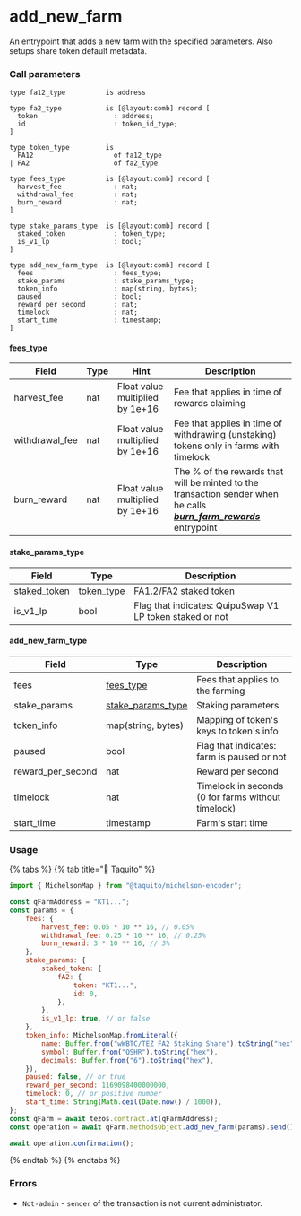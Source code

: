 # add\_new\_farm

An entrypoint that adds a new farm with the specified parameters. Also setups share token default metadata.

### Call parameters

```pascaligo
type fa12_type          is address

type fa2_type           is [@layout:comb] record [
  token                   : address;
  id                      : token_id_type;
]

type token_type         is
  FA12                    of fa12_type
| FA2                     of fa2_type

type fees_type          is [@layout:comb] record [
  harvest_fee             : nat;
  withdrawal_fee          : nat;
  burn_reward             : nat;
]

type stake_params_type  is [@layout:comb] record [
  staked_token            : token_type;
  is_v1_lp                : bool;
]

type add_new_farm_type  is [@layout:comb] record [
  fees                    : fees_type;
  stake_params            : stake_params_type;
  token_info              : map(string, bytes);
  paused                  : bool;
  reward_per_second       : nat;
  timelock                : nat;
  start_time              : timestamp;
]
```

#### fees\_type

| Field           | Type | Hint                            | Description                                                                                                                                                          |
| --------------- | ---- | ------------------------------- | -------------------------------------------------------------------------------------------------------------------------------------------------------------------- |
| harvest\_fee    | nat  | Float value multiplied by 1e+16 | Fee that applies in time of rewards claiming                                                                                                                         |
| withdrawal\_fee | nat  | Float value multiplied by 1e+16 | Fee that applies in time of withdrawing (unstaking) tokens only in farms with timelock                                                                               |
| burn\_reward    | nat  | Float value multiplied by 1e+16 | The % of the rewards that will be minted to the transaction sender when he calls [_**burn\_farm\_rewards**_](../other-entrypoints/burn\_farm\_rewards.md) entrypoint |

#### stake\_params\_type

| Field         | Type        | Description                                              |
| ------------- | ----------- | -------------------------------------------------------- |
| staked\_token | token\_type | FA1.2/FA2 staked token                                   |
| is\_v1\_lp    | bool        | Flag that indicates: QuipuSwap V1 LP token staked or not |

#### add\_new\_farm\_type

| Field               | Type                                                         | Description                                        |
| ------------------- | ------------------------------------------------------------ | -------------------------------------------------- |
| fees                | [fees\_type](add\_new\_farm.md#fees\_type)                   | Fees that applies to the farming                   |
| stake\_params       | [stake\_params\_type](add\_new\_farm.md#stake\_params\_type) | Staking parameters                                 |
| token\_info         | map(string, bytes)                                           | Mapping of token's keys to token's info            |
| paused              | bool                                                         | Flag that indicates: farm is paused or not         |
| reward\_per\_second | nat                                                          | Reward per second                                  |
| timelock            | nat                                                          | Timelock in seconds (0 for farms without timelock) |
| start\_time         | timestamp                                                    | Farm's start time                                  |

### Usage

{% tabs %}
{% tab title="🌮 Taquito" %}
```javascript
import { MichelsonMap } from "@taquito/michelson-encoder";

const qFarmAddress = "KT1...";
const params = {
    fees: {
        harvest_fee: 0.05 * 10 ** 16, // 0.05%
        withdrawal_fee: 0.25 * 10 ** 16, // 0.25%
        burn_reward: 3 * 10 ** 16, // 3%
    },
    stake_params: {
        staked_token: {
            fA2: {
                token: "KT1...",
                id: 0,
            },
        },
        is_v1_lp: true, // or false
    },
    token_info: MichelsonMap.fromLiteral({
        name: Buffer.from("wWBTC/TEZ FA2 Staking Share").toString("hex"),
        symbol: Buffer.from("QSHR").toString("hex"),
        decimals: Buffer.from("6").toString("hex"),
    }),
    paused: false, // or true
    reward_per_second: 1169098400000000,
    timelock: 0, // or positive number
    start_time: String(Math.ceil(Date.now() / 1000)),
};
const qFarm = await tezos.contract.at(qFarmAddress);
const operation = await qFarm.methodsObject.add_new_farm(params).send();

await operation.confirmation();
```
{% endtab %}
{% endtabs %}

### Errors

* `Not-admin` - `sender` of the transaction is not current administrator.
